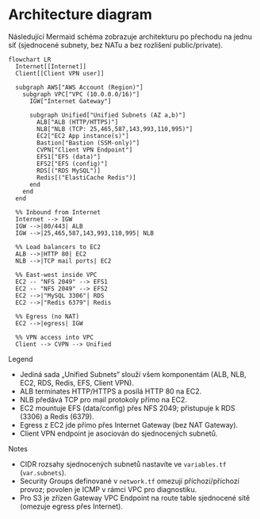 # Architecture diagram

Následující Mermaid schéma zobrazuje architekturu po přechodu na jednu síť (sjednocené subnety, bez NATu a bez rozlišení public/private).

```mermaid
flowchart LR
  Internet[[Internet]]
  Client[[Client VPN user]]

  subgraph AWS["AWS Account (Region)"]
    subgraph VPC["VPC (10.0.0.0/16)"]
      IGW["Internet Gateway"]

      subgraph Unified["Unified Subnets (AZ a,b)"]
        ALB["ALB (HTTP/HTTPS)"]
        NLB["NLB (TCP: 25,465,587,143,993,110,995)"]
        EC2["EC2 App instance(s)"]
        Bastion["Bastion (SSM-only)"]
        CVPN["Client VPN Endpoint"]
        EFS1["EFS (data)"]
        EFS2["EFS (config)"]
        RDS[("RDS MySQL")]
        Redis[("ElastiCache Redis")]
      end
    end
  end

  %% Inbound from Internet
  Internet --> IGW
  IGW -->|80/443| ALB
  IGW -->|25,465,587,143,993,110,995| NLB

  %% Load balancers to EC2
  ALB -->|HTTP 80| EC2
  NLB -->|TCP mail ports| EC2

  %% East-west inside VPC
  EC2 -- "NFS 2049" --> EFS1
  EC2 -- "NFS 2049" --> EFS2
  EC2 -->|"MySQL 3306"| RDS
  EC2 -->|"Redis 6379"| Redis

  %% Egress (no NAT)
  EC2 -->|egress| IGW

  %% VPN access into VPC
  Client --> CVPN --> Unified
```

Legend
- Jediná sada „Unified Subnets“ slouží všem komponentám (ALB, NLB, EC2, RDS, Redis, EFS, Client VPN).
- ALB terminates HTTP/HTTPS a posílá HTTP 80 na EC2.
- NLB předává TCP pro mail protokoly přímo na EC2.
- EC2 mountuje EFS (data/config) přes NFS 2049; přistupuje k RDS (3306) a Redis (6379).
- Egress z EC2 jde přímo přes Internet Gateway (bez NAT Gateway).
- Client VPN endpoint je asociován do sjednocených subnetů.

Notes
- CIDR rozsahy sjednocených subnetů nastavíte ve `variables.tf` (`var.subnets`).
- Security Groups definované v `network.tf` omezují příchozí/příchozí provoz; povolen je ICMP v rámci VPC pro diagnostiku.
- Pro S3 je zřízen Gateway VPC Endpoint na route table sjednocené sítě (omezuje egress přes Internet).
